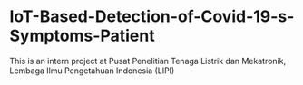 # IoT-Based-Detection-of-Covid-19-s-Symptoms-Patient
This is an intern project at Pusat Penelitian Tenaga Listrik dan Mekatronik, Lembaga Ilmu Pengetahuan Indonesia (LIPI)
